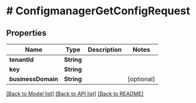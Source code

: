 # # ConfigmanagerGetConfigRequest


## Properties 


Name | Type | Description | Notes
------------ | ------------- | ------------- | -------------
**tenantId**| **String** |   |
**key**| **String** |   |
**businessDomain**| **String** |   | [optional]


[[Back to Model list]](../../README.md#models) [[Back to API list]](../../README.md#endpoints) [[Back to README]](../../README.md)

